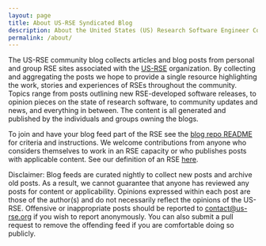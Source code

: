 ```yaml
---
layout: page
title: About US-RSE Syndicated Blog
description: About the United States (US) Research Software Engineer Community Syndicated Blog
permalink: /about/
---
```


The US-RSE community blog collects articles and blog posts from personal and group RSE sites associated with the [US-RSE](https://us-rse.org) organization.  By collecting and aggregating the posts we hope to provide a single resource highlighting the work, stories and experiences of RSEs throughout the community.  Topics range from posts outlining new RSE-developed software releases, to opinion pieces on the state of research software, to community updates and news, and everything in between.  The content is all generated and published by the individuals and groups owning the blogs.  

To join and have your blog feed part of the RSE see the [blog repo README](https://github.com/USRSE/blog) for criteria and instructions.  We welcome contributions from anyone who considers themselves to work in an RSE capacity or who publishes posts with applicable content.  See our definition of an RSE [here](https://us-rse.org/what-is-an-rse/).  

Disclaimer:
Blog feeds are curated nightly to collect new posts and archive old posts.  As a result, we cannot guarantee that anyone has reviewed any posts for content or applicability.  Opinions expressed within each post are those of the author(s) and do not necessarily reflect the opinions of the US-RSE.  Offensive or inappropriate posts should be reported to contact@us-rse.org if you wish to report anonymously. You can also submit a pull request to remove the offending feed if you are comfortable doing so publicly.
